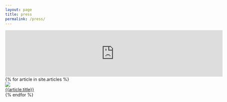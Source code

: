 ```yaml
---
layout: page
title: press
permalink: /press/
---
```


<div class="videowrapper">
<iframe width="700px" src="https://www.youtube.com/embed/hVy5E2DZkKM" frameborder="0" allowfullscreen></iframe>
</div>


<div class="clearfix">
{% for article in site.articles %}
	<a href="{{ article.link }}">
	<div class="press-image-container">
		<img src="{{ site.baseurl }}/img/{{article.img}}" class="press-image">
		<div class="press-overlay {% if article.color == 1 %}blue-background{% elsif article.color == 2  %}red-background{% else %}yellow-background{% endif %}">
			<div class="press-text"><span>{{article.title}}</span></div>
		</div>
	</div>
	</a>
{% endfor %}
</div>

<!-- <div class="content-section container-fluid">

<p>
<a href="http://www.popsci.com/blind-high-school-student-helps-make-legos-accessible">High School Student Helps Accessible Design Notation</a> - Popular Science,  June 9th, 2016
</p>
<p>
<a href="https://www.aol.com/article/2016/06/09/a-new-system-lets-blind-kids-build-lego-sets/21392360/">A new system lets blind kids build Lego sets</a> - AOL News,  June 9th, 2016
</p>
<p>
<a href="http://nerdist.com/how-lego-can-help-blind-people-experience-the-world/">How Lego Can Help Blind People Experience the World</a> - Nerdist, December 9th, 2016
</p>
<p>
<a href="http://mentalfloss.com/article/87732/how-lego-helps-blind-people-see/">How Lego Helps Blind People See</a> - Mental Floss 
</p>
<a href="https://nationalbraillepress.wordpress.com/2016/09/06/lego-for-the-blind/">LEGO for the Blind</a> - National Braille Press, September 6th, 2016

</div> -->



